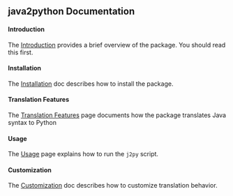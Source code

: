 ## java2python Documentation

#### Introduction

The [Introduction][] provides a brief overview of the package. You should read
this first.

#### Installation

The [Installation][] doc describes how to install the package.

#### Translation Features

The [Translation Features][] page documents how the package translates Java
syntax to Python

#### Usage
The [Usage][] page explains how to run the `j2py` script.


#### Customization
The [Customization][] doc describes how to customize translation behavior.


[Customization]: https://github.com/natural/java2python/tree/master/doc/customization.md
[Installation]: https://github.com/natural/java2python/tree/master/doc/install.md
[Introduction]: https://github.com/natural/java2python/tree/master/doc/intro.md
[Translation Features]: https://github.com/natural/java2python/tree/master/doc/features.md
[Usage]: https://github.com/natural/java2python/tree/master/doc/usage.md

